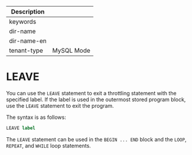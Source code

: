 | Description   |                 |
|---------------|-----------------|
| keywords      |                 |
| dir-name      |                 |
| dir-name-en   |                 |
| tenant-type   | MySQL Mode      |

# LEAVE


You can use the `LEAVE` statement to exit a throttling statement with the specified label. If the label is used in the outermost stored program block, use the `LEAVE` statement to exit the program.

The syntax is as follows:

```sql
LEAVE label
```

The `LEAVE` statement can be used in the `BEGIN ... END` block and the `LOOP`, `REPEAT`, and `WHILE` loop statements.
